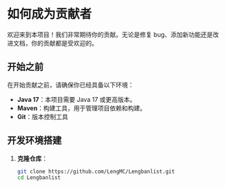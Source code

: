 # 如何成为贡献者

欢迎来到本项目！我们非常期待你的贡献。无论是修复 bug、添加新功能还是改进文档，你的贡献都是受欢迎的。

## 开始之前

在开始贡献之前，请确保你已经具备以下环境：

- **Java 17**：本项目需要 Java 17 或更高版本。
- **Maven**：构建工具，用于管理项目依赖和构建。
- **Git**：版本控制工具

## 开发环境搭建

1. **克隆仓库**：
   ```bash
   git clone https://github.com/LengMC/Lengbanlist.git
   cd Lengbanlist
